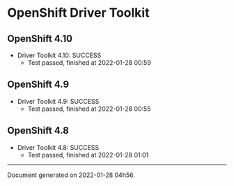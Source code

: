
OpenShift Driver Toolkit
========================

OpenShift 4.10
--------------



* Driver Toolkit 4.10: SUCCESS
  - Test passed, finished at 2022-01-28 00:59

OpenShift 4.9
-------------



* Driver Toolkit 4.9: SUCCESS
  - Test passed, finished at 2022-01-28 00:55

OpenShift 4.8
-------------



* Driver Toolkit 4.8: SUCCESS
  - Test passed, finished at 2022-01-28 01:01

---
Document generated on 2022-01-28 04h56.
